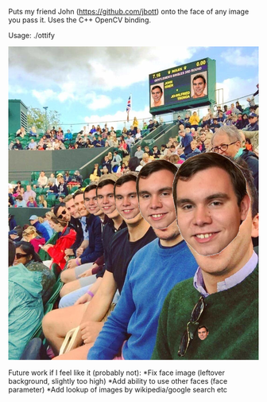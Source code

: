 Puts my friend John (https://github.com/jbott) onto the face of any image you pass it. Uses the C++ OpenCV binding.

Usage: ./ottify <image>

![alt tag](https://github.com/dtsiedel/Ottify/blob/master/outputs/randos.ott.jpg)

Future work if I feel like it (probably not):
    *Fix face image (leftover background, slightly too high)
    *Add ability to use other faces (face parameter)
    *Add lookup of images by wikipedia/google search etc
